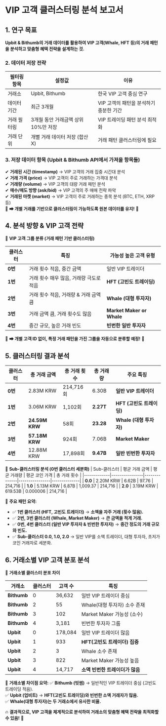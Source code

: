 # **VIP 고객 클러스터링 분석 보고서**

## **1. 연구 목표**
**Upbit & Bithumb의 거래 데이터를 활용하여 VIP 고객(Whale, HFT 등)의 거래 패턴을 분석하고 맞춤형 혜택 전략을 설계하는 것.**

### **2. 데이터 저장 전략**
| **필터링 항목** | **설정값** | **이유** |
|----------------|-----------|------------------|
| 거래소 | Upbit, Bithumb | 한국 VIP 고객 중심 연구 |
| 데이터 기간 | 최근 3개월 | VIP 고객의 패턴을 분석하기 충분한 기간 |
| 거래 필터링 | 3개월 동안 거래금액 상위 10%만 저장 | VIP 트레이딩 패턴 분석 최적화 |
| 거래 단위 | 개별 거래 데이터 저장 (합산 X) | 거래 패턴 클러스터링에 필요 |

### **3. 저장 데이터 항목 (Upbit & Bithumb API에서 가져올 항목들)**
✔ **거래된 시간 (timestamp)** → VIP 고객의 거래 집중 시간대 분석  
✔ **거래 가격 (price)** → VIP 고객이 주로 거래하는 가격대 분석  
✔ **거래량 (volume)** → VIP 고객의 대량 거래 패턴 분석  
✔ **매수/매도 방향 (ask/bid)** → VIP 고객의 주 매매 전략 파악  
✔ **거래된 마켓 (market)** → VIP 고객이 주로 거래하는 종목 분석 (BTC, ETH, XRP 등)  
📌 **➡ 개별 거래를 기반으로 클러스터링이 가능하도록 원본 데이터를 유지!** 🎯

## **4. 분석 방향 & VIP 고객 전략**
📌 **VIP 고객 그룹 분류 (거래 패턴 기반 클러스터링)**

| **클러스터** | **특징** | **가능성 높은 고객 유형** |
|-------------|----------------------|---------------------|
| **0번** | 거래 횟수 적음, 중간 금액 | 일반 VIP 트레이더 |
| **1번** | 거래 횟수 매우 많음, 거래량 극도로 적음 | **HFT (고빈도 트레이딩)** |
| **2번** | 거래 횟수 적음, 거래량 & 거래 금액 큼 | **Whale (대형 투자자)** |
| **3번** | 거래 금액 큼, 거래 횟수도 많음 | **Market Maker or Whale** |
| **4번** | 중간 규모, 높은 거래 빈도 | **빈번한 일반 투자자** |

📌 **➡ 개별 고객 ID 없이, 특정 거래 패턴을 가진 그룹을 자동으로 분류할 예정!** 🚀

## **5. 클러스터링 결과 분석**
| 클러스터 | 총 거래 금액 | 총 거래 횟수 | 총 거래량 | 주요 특징 |
|----------|---------------|----------------|------------|------------|
| **0번** | 2.83M KRW | 214,716회 | 6.30B | **일반 VIP 트레이더** |
| **1번** | 3.06M KRW | 1,102회 | **2.27T** | **HFT (고빈도 트레이딩)** |
| **2번** | **24.59M KRW** | 58회 | **23.28** | **Whale (대형 투자자)** |
| **3번** | **57.18M KRW** | 924회 | 7.06B | **Market Maker** |
| **4번** | 12.88M KRW | 17,898회 | **9.47B** | **일반 빈번한 투자자** |

📌 **Sub-클러스터링 분석 (0번 클러스터 세분화)**
| Sub-클러스터 | 평균 거래 금액 | 평균 거래량 | 평균 코인 가격 | 총 거래 횟수 |
|-------------|----------------|--------------|----------------|--------------|
| **0.0** | 2.20M KRW | 6.62B | 97.76 | 214,716 |
| **1.0** | 5.13M KRW | 6.87B | 1,009.37 | 214,716 |
| **2.0** | 3.19M KRW | 619.53B | 0.000006 | 214,716 |

📌 **주요 패턴 요약:**
- ✅ **1번 클러스터 (HFT, 고빈도 트레이더)** → **소액을 자주 거래 (횟수 많음).**  
- ✅ **2번, 3번 클러스터 (Whale, Market Maker)** → **큰 금액을 적게 거래.**  
- ✅ **0번, 4번 클러스터 (일반 VIP 투자자 & 빈번한 투자자)** → **중간 정도의 거래 규모와 빈도.**  
- ✅ **Sub-클러스터 0.0, 1.0, 2.0** → 일반 VIP를 소액 트레이더, 대형 투자자, 초저가 코인 거래자로 세분화.

## **6. 거래소별 VIP 고객 분포 분석**
📌 **거래소별 클러스터 분포 차이**

| 거래소 | 클러스터 | 고객 수 | 특징 |
|---------|---------|--------|--------------------------------|
| **Bithumb** | 0 | 36,632 | 일반 VIP 트레이더 중심 |
| **Bithumb** | 2 | 55 | Whale(대형 투자자) 소수 존재 |
| **Bithumb** | 3 | 102 | Market Maker 가능성 (소수) |
| **Bithumb** | 4 | 3,181 | 빈번한 투자자 그룹 |
| **Upbit** | 0 | 178,084 | 일반 VIP 트레이더 많음 |
| **Upbit** | 1 | 933 | **HFT(고빈도 트레이더) 집중** |
| **Upbit** | 2 | 3 | Whale 소수 존재 |
| **Upbit** | 3 | 822 | Market Maker 가능성 높음 |
| **Upbit** | 4 | 14,717 | **소액 빈번한 트레이더가 많음** |

📌 **거래소별 차이점 요약:**
✅ **Bithumb (빗썸)** → 일반적인 VIP 트레이더 중심 (고빈도 트레이딩 적음).  
✅ **Upbit (업비트)** → **HFT(고빈도 트레이딩)와 빈번한 소액 거래자가 많음.**  
✅ **Whale(대형 투자자)는 두 거래소에서 유사한 비율.**

🔥 **결과적으로, VIP 고객을 체계적으로 분석하여 거래소의 맞춤형 혜택 전략을 최적화할 수 있음!** 🚀
